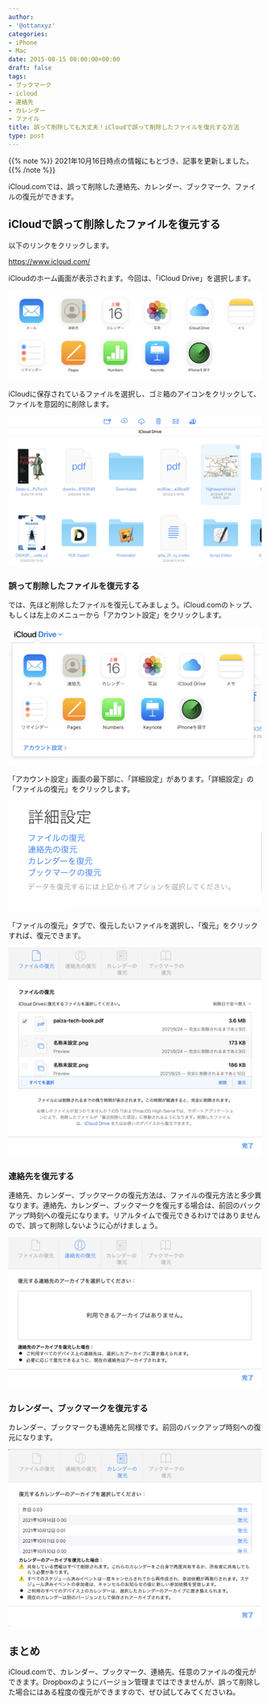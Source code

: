 ```yaml
---
author:
- '@ottanxyz'
categories:
- iPhone
- Mac
date: 2015-08-15 00:00:00+00:00
draft: false
tags:
- ブックマーク
- icloud
- 連絡先
- カレンダー
- ファイル
title: 誤って削除しても大丈夫！iCloudで誤って削除したファイルを復元する方法
type: post
---
```


{{% note %}}
2021年10月16日時点の情報にもとづき、記事を更新しました。
{{% /note %}}

iCloud.comでは、誤って削除した連絡先、カレンダー、ブックマーク、ファイルの復元ができます。

## iCloudで誤って削除したファイルを復元する

以下のリンクをクリックします。

<https://www.icloud.com/>

iCloudのホーム画面が表示されます。今回は、「iCloud Drive」を選択します。

![](05e9d20742d3d8ff452c9adbcc92bad787404ce1ae489a2729173f87d63dfedd.png)

iCloudに保存されているファイルを選択し、ゴミ箱のアイコンをクリックして、ファイルを意図的に削除します。

![](de19c27460622521a295ef60394afef8104e90234b77cc66fa9b6cad3b115873.png)

### 誤って削除したファイルを復元する

では、先ほど削除したファイルを復元してみましょう。iCloud.comのトップ、もしくは左上のメニューから「アカウント設定」をクリックします。

![](265288a8da6ae8ec8bdfda4d488fe2d5a6603ba09625926482a9189a39032aed.png)

「アカウント設定」画面の最下部に、「詳細設定」があります。「詳細設定」の「ファイルの復元」をクリックします。

![](dd5c1e576f01de4e3c7780a142545858714f01c598e25e5f3cb798f17d4199cc.png)

「ファイルの復元」タブで、復元したいファイルを選択し、「復元」をクリックすれば、復元できます。

![](b6a68faa11d82eaf89e2bb7af0a08e25ff25b4d2e8cd4bf6f1d2c1b9c9c42c7a.png)

### 連絡先を復元する

連絡先、カレンダー、ブックマークの復元方法は、ファイルの復元方法と多少異なります。連絡先、カレンダー、ブックマークを復元する場合は、前回のバックアップ時刻への復元になります。リアルタイムで復元できるわけではありませんので、誤って削除しないように心がけましょう。

![](396d3c05932fc3361868a66d4d0f3cf5b976ed881d00f560f17c50a8e2003364.png)

### カレンダー、ブックマークを復元する

カレンダー、ブックマークも連絡先と同様です。前回のバックアップ時刻への復元になります。

![](a6425aac110be16520f6df847a0aaf30b7cd02c38e468353dfab85892c5ee72d.png)

## まとめ

iCloud.comで、カレンダー、ブックマーク、連絡先、任意のファイルの復元ができます。Dropboxのようにバージョン管理まではできませんが、誤って削除した場合にはある程度の復元ができますので、ぜひ試してみてくださいね。